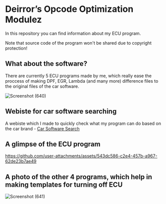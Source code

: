 # Deirror’s Opcode Optimization Modulez

In this repository you can find information about my ECU program.

Note that source code of the program won't be shared due to copyright protection!

What about the software?
-

There are currently 5 ECU programs made by me, which really ease the proccess of making DPF, EGR, Lambda (and many more) difference files to the original files of the car software.

![Screenshot (640)](https://github.com/user-attachments/assets/e31acae4-0dac-4f15-a3e8-70b75f5534e9)

Webiste for car software searching
-

A webiste which I made to quickly check what my program can do based on the car brand - [Car Software Search](https://deirror.github.io/CarSoftwareSearch/)

A glimpse of the ECU program
-

https://github.com/user-attachments/assets/543dc586-c2e4-457b-a967-62de23b7ae49

A photo of the other 4 programs, which help in making templates for turning off ECU
-

![Screenshot (641)](https://github.com/user-attachments/assets/44180832-b6df-45f2-adf7-43ca148d1238)



